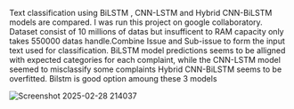 Text classification using BiLSTM , CNN-LSTM and Hybrid CNN-BiLSTM models are compared. I was run this project on google collaboratory. Dataset consist of 10 millions of datas but insufficent to RAM capacity only takes 550000 datas handle.Combine Issue and Sub-issue to form the input text used for classification.
BiLSTM model predictions seems to be alligned with expected categories for each complaint, while the CNN-LSTM model seemed to misclassify some complaints Hybrid CNN-BiLSTM seems to be overfitted. Bilstm is good option amoung these 3 models

![Screenshot 2025-02-28 214037](https://github.com/user-attachments/assets/1fd68041-e110-47f6-a772-678bc015b109)
